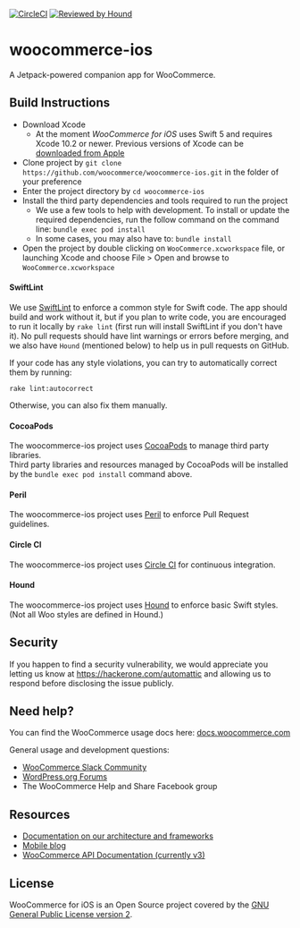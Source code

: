 
[![CircleCI](https://circleci.com/gh/woocommerce/woocommerce-ios.svg?style=svg)](https://circleci.com/gh/woocommerce/woocommerce-ios)
[![Reviewed by Hound](https://img.shields.io/badge/Reviewed_by-Hound-8E64B0.svg)](https://houndci.com)

# woocommerce-ios
A Jetpack-powered companion app for WooCommerce.

## Build Instructions

- Download Xcode
  - At the moment *WooCommerce for iOS* uses Swift 5 and requires Xcode 10.2 or newer. Previous versions of Xcode can be [downloaded from Apple](https://developer.apple.com/downloads/index.action)
- Clone project by `git clone https://github.com/woocommerce/woocommerce-ios.git` in the folder of your preference
- Enter the project directory by `cd woocommerce-ios`
- Install the third party dependencies and tools required to run the project
  - We use a few tools to help with development. To install or update the required dependencies, run the follow command on the command line: `bundle exec pod install`
  - In some cases, you may also have to: `bundle install`
- Open the project by double clicking on `WooCommerce.xcworkspace` file, or launching Xcode and choose File > Open and browse to `WooCommerce.xcworkspace`
  
#### SwiftLint

We use [SwiftLint](https://github.com/realm/SwiftLint) to enforce a common style for Swift code. The app should build and work without it, but if you plan to write code, you are encouraged to run it locally by `rake lint` (first run will install SwiftLint if you don't have it). No pull requests should have lint warnings or errors before merging, and we also have `Hound` (mentioned below) to help us in pull requests on GitHub.

If your code has any style violations, you can try to automatically correct them by running:

`rake lint:autocorrect`

Otherwise, you can also fix them manually.

#### CocoaPods

The woocommerce-ios project uses [CocoaPods](http://cocoapods.org/) to manage third party libraries.  
Third party libraries and resources managed by CocoaPods will be installed by the `bundle exec pod install` command above.

#### Peril

The woocommerce-ios project uses [Peril](https://danger.systems/js/guides/peril.html) to enforce Pull Request guidelines.

#### Circle CI

The woocommerce-ios project uses [Circle CI](https://circleci.com/gh/woocommerce/woocommerce-ios) for continuous integration.

#### Hound
The woocommerce-ios project uses [Hound](https://houndci.com) to enforce basic Swift styles. (Not all Woo styles are defined in Hound.)

## Security

If you happen to find a security vulnerability, we would appreciate you letting us know at https://hackerone.com/automattic and allowing us to respond before disclosing the issue publicly.

## Need help? ##

You can find the WooCommerce usage docs here: [docs.woocommerce.com](https://docs.woocommerce.com/)

General usage and development questions:

* [WooCommerce Slack Community](https://woocommerce.com/community-slack/)
* [WordPress.org Forums](https://wordpress.org/support/plugin/woocommerce)
* The WooCommerce Help and Share Facebook group

## Resources

- [Documentation on our architecture and frameworks](https://github.com/woocommerce/woocommerce-ios/tree/develop/docs)
- [Mobile blog](https://mobile.blog)
- [WooCommerce API Documentation (currently v3)](https://woocommerce.github.io/woocommerce-rest-api-docs/#introduction)

## License

WooCommerce for iOS is an Open Source project covered by the [GNU General Public License version 2](LICENSE).
